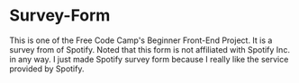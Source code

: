 # Survey-Form

This is one of the Free Code Camp's Beginner Front-End Project. It is a survey from of Spotify. Noted that this form is not
affiliated with Spotify Inc. in any way. I just made Spotify survey form because I really like the service provided by Spotify.
